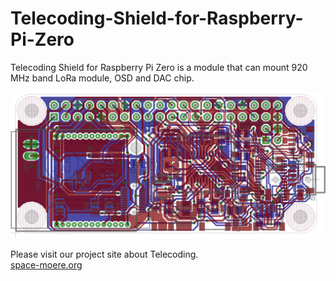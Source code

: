 # Telecoding-Shield-for-Raspberry-Pi-Zero
Telecoding Shield for Raspberry Pi Zero is a module that can mount 920 MHz band LoRa module, OSD and DAC chip.

<img src="https://github.com/siaflab/Telecoding-Shield-for-Raspberry-Pi-Zero/blob/master/Telecoding-Shield_img_brd.png" alt="Telecoding-Shield_img_brd" title="Telecoding-Shield_img_brd">

Please visit our project site about Telecoding.</br>
<a href="http://space-moere.org/">space-moere.org</a>
